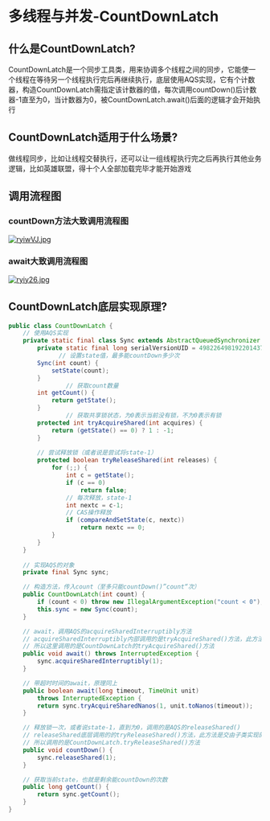 # 多线程与并发-CountDownLatch



## 什么是CountDownLatch?

CountDownLatch是一个同步工具类，用来协调多个线程之间的同步，它能使一个线程在等待另一个线程执行完后再继续执行，底层使用AQS实现，它有个计数器，构造CountDownLatch需指定该计数器的值，每次调用countDown()后计数器-1直至为0，当计数器为0，被CountDownLatch.await()后面的逻辑才会开始执行



## CountDownLatch适用于什么场景?

做线程同步，比如让线程交替执行，还可以让一组线程执行完之后再执行其他业务逻辑，比如英雄联盟，得十个人全部加载完毕才能开始游戏



## 调用流程图

### countDown方法大致调用流程图

[![ryiwVJ.jpg](https://s3.ax1x.com/2020/12/23/ryiwVJ.jpg)](https://imgchr.com/i/ryiwVJ)



### await大致调用流程图

[![ryiy26.jpg](https://s3.ax1x.com/2020/12/23/ryiy26.jpg)](https://imgchr.com/i/ryiy26)



## CountDownLatch底层实现原理?

```java
public class CountDownLatch {
    // 使用AQS实现
    private static final class Sync extends AbstractQueuedSynchronizer {
        private static final long serialVersionUID = 4982264981922014374L;
			  // 设置state值，最多能countDown多少次
        Sync(int count) {
            setState(count);
        }
				// 获取count数量
        int getCount() {
            return getState();
        }
				// 获取共享锁状态，为0表示当前没有锁，不为0表示有锁
        protected int tryAcquireShared(int acquires) {
            return (getState() == 0) ? 1 : -1;
        }
			  
        // 尝试释放锁（或者说是尝试将state-1）
        protected boolean tryReleaseShared(int releases) {
            for (;;) {
                int c = getState();
                if (c == 0)
                    return false;
                // 每次释放，state-1
                int nextc = c-1;
                // CAS操作释放
                if (compareAndSetState(c, nextc))
                    return nextc == 0;
            }
        }
    }
    
    // 实现AQS的对象
    private final Sync sync;

    // 构造方法，传入count（至多只能countDown()”count“次）
    public CountDownLatch(int count) {
        if (count < 0) throw new IllegalArgumentException("count < 0");
        this.sync = new Sync(count);
    }

    // await，调用AQS的acquireSharedInterruptibly方法
    // acquireSharedInterruptibly内部调用的是tryAcquireShared()方法，此方法是交由子类实现的
    // 所以这里调用的是CountDownLatch的tryAcquireShared()方法
    public void await() throws InterruptedException {
        sync.acquireSharedInterruptibly(1);
    }

    // 带超时时间的await，原理同上
    public boolean await(long timeout, TimeUnit unit)
        throws InterruptedException {
        return sync.tryAcquireSharedNanos(1, unit.toNanos(timeout));
    }

    // 释放锁一次，或者说state-1，直到为0，调用的是AQS的releaseShared()
    // releaseShared底层调用的的tryReleaseShared()方法，此方法是交由子类实现的
    // 所以调用的是CountDownLatch.tryReleaseShared()方法
    public void countDown() {
        sync.releaseShared(1);
    }

    // 获取当前state，也就是剩余能countDown的次数
    public long getCount() {
        return sync.getCount();
    }
}
```